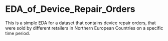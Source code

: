 # EDA_of_Device_Repair_Orders
This is a simple EDA for a dataset that contains device repair orders, that were sold by different retailers in Northern European Countries on a specific time period.
